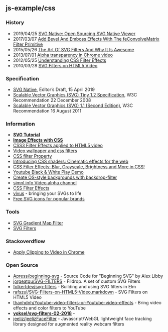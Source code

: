 ## js-example/css

### History
- 2019/04/25 [SVG Native: Open Sourcing SVG Native Viewer](https://medium.com/adobetech/svg-native-open-sourcing-svg-native-viewer-988125328a07)
- 2017/03/07 [Add Bevel And Emboss Effects With The feConvolveMatrix Filter Primitive](https://vanseodesign.com/web-design/svg-filter-primitives-feconvolvematrix/)
- 2015/05/26 [The Art Of SVG Filters And Why It Is Awesome](https://www.smashingmagazine.com/2015/05/why-the-svg-filter-is-awesome/s)
- 2013/07/01 [Alpha transparency in Chrome video](https://developers.google.com/web/updates/2013/07/Alpha-transparency-in-Chrome-video)
- 2012/05/25 [Understanding CSS Filter Effects](https://www.html5rocks.com/en/tutorials/filters/understanding-css/)
- 2010/03/28 [SVG Filters on HTML5 Video](https://www.paulirish.com/2010/svg-filters-on-html5-video/)


### Specification
- [SVG Native](https://w3c.github.io/svgwg/specs/svg-native/index.html), Editor’s Draft, 15 April 2019
- [Scalable Vector Graphics (SVG) Tiny 1.2 Specification](https://www.w3.org/TR/SVGTiny12/), W3C Recommendation 22 December 2008
- [Scalable Vector Graphics (SVG) 1.1 (Second Edition)](https://www.w3.org/TR/SVG11/), W3C Recommendation 16 August 2011


### Information
- [**SVG Tutorial**](https://www.tutorialspoint.com/svg/index.htm)
- [**Image Effects with CSS**](https://bennettfeely.com/image-effects/)
- [CSS3 Filter Effects applied to HTML5 video](https://codepen.io/ygjack/pen/xrqQjR)
- [Video wallpaper and css filters](https://codepen.io/jakob-e/full/Qjpowv)
- [CSS filter Property](https://www.w3schools.com/cssref/css3_pr_filter.asp)
- [Introducing CSS shaders: Cinematic effects for the web](https://www.adobe.com/devnet/archive/html5/articles/css-shaders.html)
- [CSS Filter Effects: Blur, Grayscale, Brightness and More in CSS!](https://www.sitepoint.com/css-filter-effects-blur-grayscale-brightness-and-more-in-css/)
- [Youtube Black & White Play Demo](https://www.w3tweaks.com/includes/preview.php?pagename=apply-css-b-w-filter-to-youtube-video&zip=yes)
- [Create OS-style backgrounds with backdrop-filter](https://web.dev/backdrop-filter)
- [simpl.info Video alpha channel](https://simpl.info/videoalpha/)
- [CSS Filter Effects](http://html5-demos.appspot.com/static/css/filters/index.html)
- [vivus](https://maxwellito.github.io/vivus/) - bringing your SVGs to life
- [Free SVG icons for popular brands](https://simpleicons.org/)


### Tools
- [SVG Gradient Map Filter](https://yoksel.github.io/svg-gradient-map/#/)
- [SVG Filters](https://yoksel.github.io/svg-filters/#/)


### Stackoverdflow
- [Apply Clipping to Video in Chrome](https://stackoverflow.com/questions/37592396/apply-clipping-to-video-in-chrome)


### Open Source
- [Apress/beginning-svg](https://github.com/Apress/beginning-svg) - Source Code for "Beginning SVG" by Alex Libby
- [jorgeatgu/SVG-FILTERS](https://github.com/jorgeatgu/SVG-FILTERS) - Fildrop. A set of custom SVG Filters
- [folkertdev/svg-filters](https://github.com/folkertdev/svg-filters) - Building and using SVG filters in Elm
- [rafszul/SVG-Filters-on-HTML5-Video.markdown](https://gist.github.com/rafszul/a6f28a0e4b912dd7c18b) - SVG Filters on HTML5 Video
- [thanhdnh/Youtube-video-filters-or-Youtube-video-effects](https://github.com/thanhdnh/Youtube-video-filters-or-Youtube-video-effects) - Bring video effects and color filters to YouTube
- [**yoksel/svg-filters-02-2018**](https://github.com/yoksel/svg-filters-02-2018) - 
- [jeeliz/jeelizFaceFilter](https://github.com/jeeliz/jeelizFaceFilter) - Javascript/WebGL lightweight face tracking library designed for augmented reality webcam filters
